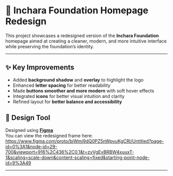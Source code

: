 # 🌿 Inchara Foundation Homepage Redesign

This project showcases a redesigned version of the **Inchara Foundation** homepage aimed at creating a cleaner, modern, and more intuitive interface while preserving the foundation’s identity.

---

## ✨ Key Improvements

- Added **background shadow** and **overlay** to highlight the logo  
- Enhanced **letter spacing** for better readability  
- Made **buttons smoother and more modern** with soft hover effects  
- Integrated **icons** for better visual intuition and clarity  
- Refined layout for **better balance and accessibility**


## 🎨 Design Tool

Designed using **[Figma](https://www.figma.com/)**  
You can view the redesigned frame here: [https://www.figma.com/proto/bjWmj9dQ0PZ5nWpvuKgCRl/Untitled?page-id=0%3A1&node-id=29-700&viewport=916%2C436%2C0.1&t=zyVgEvBRBW4xuuxT-1&scaling=scale-down&content-scaling=fixed&starting-point-node-id=9%3A49 ](#)

---



